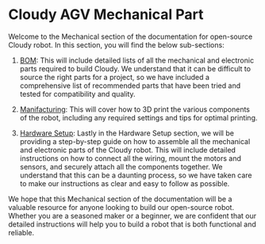 # Cloudy AGV Mechanical Part
Welcome to the Mechanical section of the documentation for open-source Cloudy robot. In this section, you will find the below sub-sections:

1. [BOM](/agv/mechanical/bomMechanical/): 
This will include detailed lists of all the mechanical and electronic parts required to build Cloudy. We understand that it can be difficult to source the right parts for a project, so we have included a comprehensive list of recommended parts that have been tried and tested for compatibility and quality.

2. [Manifacturing](/agv/mechanical/manifacturing/):
This will cover how to 3D print the various components of the robot, including any required settings and tips for optimal printing.

3. [Hardware Setup](/agv/mechanical/hardwareSetup/):
Lastly in the Hardware Setup section, we will be providing a step-by-step guide on how to assemble all the mechanical and electronic parts of the Cloudy robot. This will include detailed instructions on how to connect all the wiring, mount the motors and sensors, and securely attach all the components together. We understand that this can be a daunting process, so we have taken care to make our instructions as clear and easy to follow as possible.

We hope that this Mechanical section of the documentation will be a valuable resource for anyone looking to build our open-source robot. Whether you are a seasoned maker or a beginner, we are confident that our detailed instructions will help you to build a robot that is both functional and reliable.

